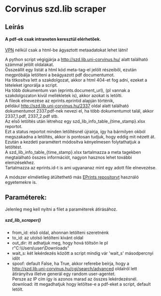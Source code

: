 # Corvinus szd.lib scraper  

## Leírás  
#### A pdf-ek csak intraneten keresztül elérhetőek.  
[VPN](https://www.uni-corvinus.hu/main-page/life-at-corvinus/it-services/wifi-vpn/?lang=en) nélkül csak a html-be ágyaztott metaadatokat lehet látni!  

A python script végigjárja a http://szd.lib.uni-corvinus.hu/ alatt található számmal jelölt oldalakat.   
Összeállít egy listát a html kód meta-tag-el jelölt részeiből, ezután megpróbálja letölteni a beágyazott pdf documentumot.  
Ha titkosítva lett a szakdolgozat, akkor a html 404-et fog adni, ezeket a tételeket ignorálja a script.  
Ha több dokumentum van (eprints.document_url), (pl vannak a szakdolgozaton kívül mellékletek is), akkor azokat is letölti.  
A fileok elnevezése az eprints.eprintid alapján történik,  
például http://szd.lib.uni-corvinus.hu/2337 oldal alatt található dokumentumot 2337.pdf-nek nevezi el, ha több dokumentumot talál, akkor 2337_1.pdf, 2337_2.pdf stb.  
Az első letöltés után létrehoz egy szd_lib_info_table_{time_stamp}.xlsx reportot.  
Ezt a status reportot minden letöltésnél újraírja, így ha bármilyen okból megszakadna a letöltés, akkor is pontosan tudjuk, hogy eddig mit nézett át.  
Ezután a kezdeti paramétert módosítva kényelmesen folytathatjuk a letöltést.  
A szd_lib_info_table_{time_stamp}.xlsx tartalmazza a meta tagekben megtalálható összes információt, nagyon hasznos lehet további elemzésekhez.  
Tartalmazza az eprints.id-t is ami ugyananaz mint egy adott file elnevezése.  

A módszer elméletileg átültethető más [EPrints repositoryt](https://www.eprints.org/us/) használó egyetemekre is.

## Paraméterek:  
Jelenleg meg kell nyitni a filet a paraméterek átírásához.  
   ##### szd_lib_scraper() 
   * from_id: első oldal, ahonnan letölteni szeretnénk  
   * to_id:  az utolsó letölteni kívánt oldal  
   * out_dir: itt adhatjuk meg, hogy hová töltsön le pl r"C:\Users\user\Downloads"  
   * wait_s: két lekérdezés között a script mindig vár 'wait_s' másodpercnyi időt  
   * spoof: default False, ha True, akkor referebe beírja, hogy a http://szd.lib.uni-corvinus.hu/cgi/search/advanced oldalról lett átirányítva illetve generál egy random user-agentet.   
    Persze az IP cím így is azonos marad az összes lekérdezésnél.
    download: itt megadhatjuk hogy letöltse-e a pdf-eket a script, default letölt.  
   
